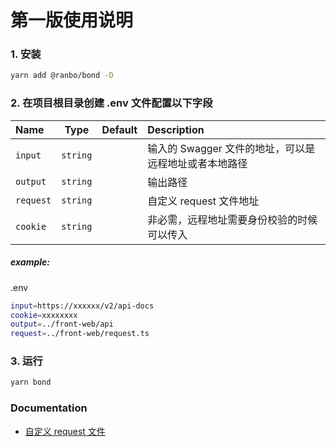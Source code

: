 # 第一版使用说明

### 1. 安装

```bash
yarn add @ranbo/bond -D
```

### 2. 在项目根目录创建 .env 文件配置以下字段

| Name      |   Type   | Default | Description                                           |
| :-------- | :------: | :------ | :---------------------------------------------------- |
| `input`   | `string` |         | 输入的 Swagger 文件的地址，可以是远程地址或者本地路径 |
| `output`  | `string` |         | 输出路径                                              |
| `request` | `string` |         | 自定义 request 文件地址                               |
| `cookie`  | `string` |         | 非必需，远程地址需要身份校验的时候可以传入            |

##### example:

.env

```bash
input=https://xxxxxx/v2/api-docs
cookie=xxxxxxxx
output=../front-web/api
request=../front-web/request.ts
```

### 3. 运行

```bash
yarn bond
```

### Documentation

- [自定义 request 文件](docs/custom-request-file.md)

